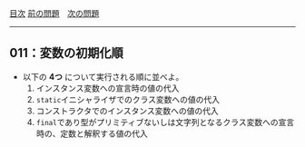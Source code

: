 [目次](../toc.md)
[前の問題](../010/README.md)　[次の問題](../012/README.md)


***
## 011：変数の初期化順

* 以下の **4つ** について実行される順に並べよ。
    1. インスタンス変数への宣言時の値の代入
    2. `static`イニシャライザでのクラス変数への値の代入
    3. コンストラクタでのインスタンス変数への値の代入
    4. `final`であり型がプリミティブないしは文字列となるクラス変数への宣言時の、定数と解釈する値の代入

